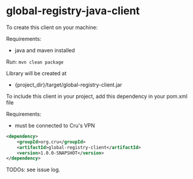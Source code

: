 global-registry-java-client
===========================

To create this client on your machine:

Requirements:
 - java and maven installed

Run:
 `mvn clean package`
 
Library will be created at
 - {project_dir}/target/global-registry-client.jar



To include this client in your project, add this dependency in your pom.xml file

Requirements:
 - must be connected to Cru's VPN
 
```xml
<dependency>
    <groupId>org.cru</groupId>
    <artifactId>global-registry-client</artifactId>
    <version>1.0.0-SNAPSHOT</version>
</dependency>
```

TODOs: see issue log.
